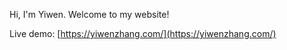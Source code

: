 Hi, I'm Yiwen. Welcome to my website!

Live demo: [https://yiwenzhang.com/](https://yiwenzhang.com/)
